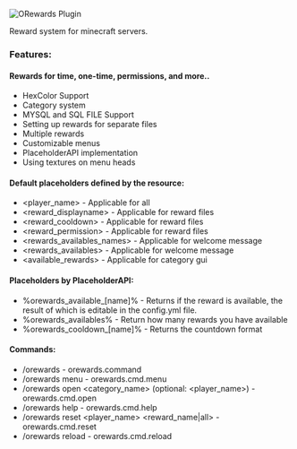 ![ORewards Plugin](https://i.imgur.com/QAypmK7.gif)

Reward system for minecraft servers.


### Features:
#### Rewards for time, one-time, permissions, and more..
- HexColor Support
- Category system
- MYSQL and SQL FILE Support
- Setting up rewards for separate files
- Multiple rewards
- Customizable menus
- PlaceholderAPI implementation
- Using textures on menu heads
#### Default placeholders defined by the resource:
- <player_name> - Applicable for all
- <reward_displayname> - Applicable for reward files
- <reward_cooldown> - Applicable for reward files
- <reward_permission> - Applicable for reward files
- <rewards_availables_names> - Applicable for welcome message
- <rewards_availables> - Applicable for welcome message
- <available_rewards> - Applicable for category gui
#### Placeholders by PlaceholderAPI:
- %orewards_available_[name]% - Returns if the reward is available, the result of which is editable in the config.yml file.
- %orewards_availables% - Return how many rewards you have available
- %orewards_cooldown_[name]% - Returns the countdown format
#### Commands:
- /orewards - orewards.command
- /orewards menu - orewards.cmd.menu
- /orewards open <category_name> (optional: <player_name>) - orewards.cmd.open
- /orewards help - orewards.cmd.help
- /orewards reset <player_name> <reward_name|all> - orewards.cmd.reset
- /orewards reload - orewards.cmd.reload

